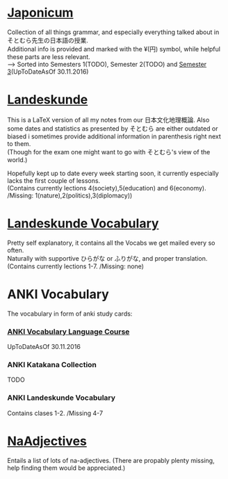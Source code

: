 # [Japonicum](/JaponicumSemester3.pdf)
Collection of all things grammar, and especially everything talked about in そとむら先生の日本語の授業.  
Additional info is provided and marked with the ¥(円) symbol, while helpful these parts are less relevant.  
--> Sorted into Semesters 1(TODO), Semester 2(TODO) and [Semester 3](/JaponicumSemester3.pdf)(UpToDateAsOf 30.11.2016)

# [Landeskunde](/Landeskunde.pdf)
This is a LaTeX version of all my notes from our 日本文化地理概論. Also some dates and statistics as presented by そとむら are either outdated or biased i sometimes provide additional information in parenthesis right next to them.  
(Though for the exam one might want to go with そとむら's view of the world.)  

Hopefully kept up to date every week starting soon, it currently especially lacks the first couple of lessons.  
(Contains currently lections 4(society),5(education) and 6(economy). /Missing: 1(nature),2(politics),3(diplomacy))

# [Landeskunde Vocabulary](/LandeskundeVocabulary.pdf)
Pretty self explanatory, it contains all the Vocabs we get mailed every so often.  
Naturally with supportive ひらがな or ふりがな, and proper translation.
(Contains currently lections 1-7. /Missing: none)

# ANKI Vocabulary
The vocabulary in form of anki study cards:
### [ANKI Vocabulary Language Course](https://drive.google.com/drive/folders/0B9AJAgnr7rueSThDSlVPSERGYmM?usp=sharing "Download")
UpToDateAsOf 30.11.2016
### ANKI Katakana Collection
TODO
### ANKI Landeskunde Vocabulary
Contains clases 1-2. /Missing 4-7

# [NaAdjectives](/NaAdjectives.pdf)
Entails a list of lots of na-adjectives. (There are propably plenty missing, help finding them would be appreciated.)
